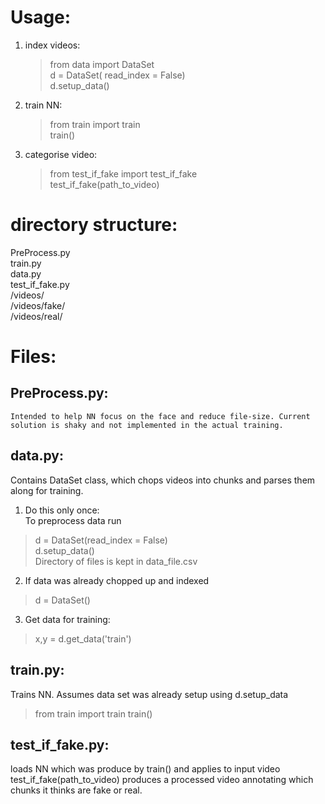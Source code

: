 Usage:  
===============  
1. index videos:  
    > from data import DataSet  
    > d = DataSet( read_index = False)  
    > d.setup_data()  
2. train NN:  
    > from train import train  
    > train()  
3. categorise video:  
    > from test_if_fake import test_if_fake  
    > test_if_fake(path_to_video)  


directory structure:  
===============  
PreProcess.py  
train.py  
data.py  
test_if_fake.py  
/videos/  
/videos/fake/  
/videos/real/  


Files:  
===============  
PreProcess.py:  
---------------
    Intended to help NN focus on the face and reduce file-size. Current solution is shaky and not implemented in the actual training.  

data.py:  
---------------
Contains DataSet class, which chops videos into chunks and parses them along for training.  

1. Do this only once:  
To preprocess data run  
> d = DataSet(read_index = False)  
> d.setup_data()  
Directory of files is kept in data_file.csv  

2. If data was already chopped up and indexed  
> d = DataSet()  

3. Get data for training:  
> x,y = d.get_data('train')  

train.py: 
---------------
Trains NN. Assumes data set was already setup using d.setup_data
> from train import train
> train()

test_if_fake.py:  
---------------
loads NN which was produce by train() and applies to input video  
test_if_fake(path_to_video) produces a processed video annotating which chunks it thinks are fake or real.  

